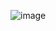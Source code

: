 ![image](https://user-images.githubusercontent.com/63789702/188199788-1e344f52-62a4-4b6b-904f-1f39223ef5bd.png)

